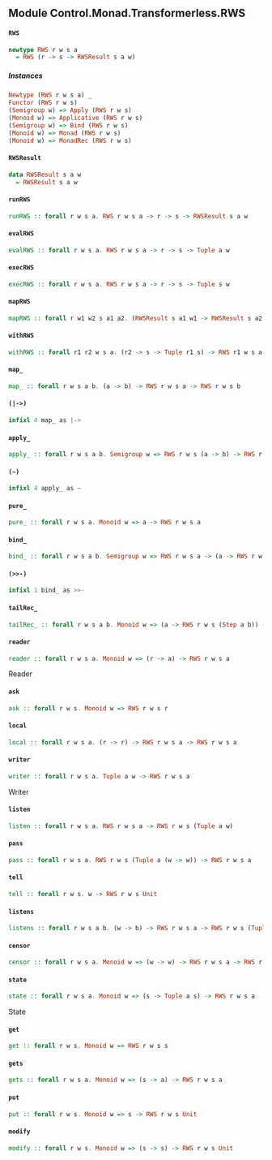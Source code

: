 ## Module Control.Monad.Transformerless.RWS

#### `RWS`

``` purescript
newtype RWS r w s a
  = RWS (r -> s -> RWSResult s a w)
```

##### Instances
``` purescript
Newtype (RWS r w s a) _
Functor (RWS r w s)
(Semigroup w) => Apply (RWS r w s)
(Monoid w) => Applicative (RWS r w s)
(Semigroup w) => Bind (RWS r w s)
(Monoid w) => Monad (RWS r w s)
(Monoid w) => MonadRec (RWS r w s)
```

#### `RWSResult`

``` purescript
data RWSResult s a w
  = RWSResult s a w
```

#### `runRWS`

``` purescript
runRWS :: forall r w s a. RWS r w s a -> r -> s -> RWSResult s a w
```

#### `evalRWS`

``` purescript
evalRWS :: forall r w s a. RWS r w s a -> r -> s -> Tuple a w
```

#### `execRWS`

``` purescript
execRWS :: forall r w s a. RWS r w s a -> r -> s -> Tuple s w
```

#### `mapRWS`

``` purescript
mapRWS :: forall r w1 w2 s a1 a2. (RWSResult s a1 w1 -> RWSResult s a2 w2) -> RWS r w1 s a1 -> RWS r w2 s a2
```

#### `withRWS`

``` purescript
withRWS :: forall r1 r2 w s a. (r2 -> s -> Tuple r1 s) -> RWS r1 w s a -> RWS r2 w s a
```

#### `map_`

``` purescript
map_ :: forall r w s a b. (a -> b) -> RWS r w s a -> RWS r w s b
```

#### `(|->)`

``` purescript
infixl 4 map_ as |->
```

#### `apply_`

``` purescript
apply_ :: forall r w s a b. Semigroup w => RWS r w s (a -> b) -> RWS r w s a -> RWS r w s b
```

#### `(~)`

``` purescript
infixl 4 apply_ as ~
```

#### `pure_`

``` purescript
pure_ :: forall r w s a. Monoid w => a -> RWS r w s a
```

#### `bind_`

``` purescript
bind_ :: forall r w s a b. Semigroup w => RWS r w s a -> (a -> RWS r w s b) -> RWS r w s b
```

#### `(>>-)`

``` purescript
infixl 1 bind_ as >>-
```

#### `tailRec_`

``` purescript
tailRec_ :: forall r w s a b. Monoid w => (a -> RWS r w s (Step a b)) -> a -> RWS r w s b
```

#### `reader`

``` purescript
reader :: forall r w s a. Monoid w => (r -> a) -> RWS r w s a
```

Reader

#### `ask`

``` purescript
ask :: forall r w s. Monoid w => RWS r w s r
```

#### `local`

``` purescript
local :: forall r w s a. (r -> r) -> RWS r w s a -> RWS r w s a
```

#### `writer`

``` purescript
writer :: forall r w s a. Tuple a w -> RWS r w s a
```

Writer

#### `listen`

``` purescript
listen :: forall r w s a. RWS r w s a -> RWS r w s (Tuple a w)
```

#### `pass`

``` purescript
pass :: forall r w s a. RWS r w s (Tuple a (w -> w)) -> RWS r w s a
```

#### `tell`

``` purescript
tell :: forall r w s. w -> RWS r w s Unit
```

#### `listens`

``` purescript
listens :: forall r w s a b. (w -> b) -> RWS r w s a -> RWS r w s (Tuple a b)
```

#### `censor`

``` purescript
censor :: forall r w s a. Monoid w => (w -> w) -> RWS r w s a -> RWS r w s a
```

#### `state`

``` purescript
state :: forall r w s a. Monoid w => (s -> Tuple a s) -> RWS r w s a
```

State

#### `get`

``` purescript
get :: forall r w s. Monoid w => RWS r w s s
```

#### `gets`

``` purescript
gets :: forall r w s a. Monoid w => (s -> a) -> RWS r w s a
```

#### `put`

``` purescript
put :: forall r w s. Monoid w => s -> RWS r w s Unit
```

#### `modify`

``` purescript
modify :: forall r w s. Monoid w => (s -> s) -> RWS r w s Unit
```


